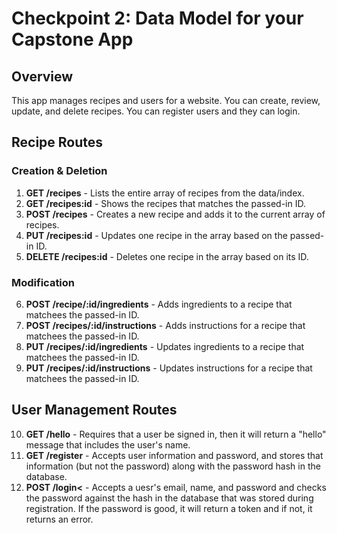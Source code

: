 #  Checkpoint 2: Data Model for your Capstone App
## Overview
This app manages recipes and users for a website. You can create, review, update, and delete recipes. You can register users and they can login. 

## Recipe Routes
  ### Creation & Deletion
  1. **GET /recipes** - Lists the entire array of recipes from the data/index.
  2. **GET /recipes:id** - Shows the recipes that matches the passed-in ID.
  3. **POST /recipes** - Creates a new recipe and adds it to the current array of recipes.
  4. **PUT /recipes:id** - Updates one recipe in the array based on the passed-in ID.
  5. **DELETE /recipes:id** - Deletes one recipe in the array based on its ID.
  
  ### Modification
  6. **POST /recipe/:id/ingredients** - Adds ingredients to a recipe that matchees the passed-in ID.
  7. **POST /recipes/:id/instructions** - Adds instructions for a recipe that matchees the passed-in ID.
  8. **PUT /recipes/:id/ingredients** - Updates ingredients to a recipe that matchees the passed-in ID.
  9. **PUT /recipes/:id/instructions** - Updates instructions for a recipe that matchees the passed-in ID.

## User Management Routes
  10. **GET /hello** - Requires that a user be signed in, then it will return a "hello" message that includes the user's name.</li>
  11. **GET /register** - Accepts user information and password, and stores that information (but not the password) along with the password hash in the database.
  12. **POST /login<** - Accepts a uesr's email, name, and password and checks the password against the hash in the database that was stored during registration. If the password is good, it will return a token and if not, it returns an error.